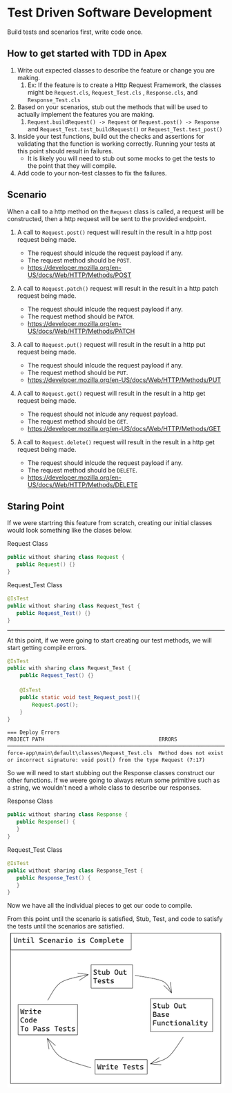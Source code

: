 # Test Driven Software Development

Build tests and scenarios first, write code once. 

## How to get started with TDD in Apex

1. Write out expected classes to describe the feature or change you are making.
   1. Ex: If the feature is to create a Http Request Framework, the classes might be `Request.cls`, `Request_Test.cls` , `Response.cls`, and  `Response_Test.cls` 
2. Based on your scenarios, stub out the methods that will be used to actually implement the features you are making. 
   1.  `Request.buildRequest() -> Request` or `Request.post() -> Response` and `Request_Test.test_buildRequest()` or `Request_Test.test_post()`
3. Inside your test functions, build out the checks and assertions for validating that the function is working correctly. Running your tests at this point should result in failures.
   - It is likely you will need to stub out some mocks to get the tests to the point that they will compile. 
4. Add code to your non-test classes to fix the failures. 

## Scenario

When a call to a http method on the `Request` class is called, a request will be constructed, then a http request will be sent to the provided endpoint. 
1. A call to `Request.post()` request will result in the result in a http post request being made.
   - The request should inlcude the request payload if any.
   - The request method should be `POST`.
   - https://developer.mozilla.org/en-US/docs/Web/HTTP/Methods/POST
  
2. A call to `Request.patch()` request will result in the result in a http patch request being made.
   - The request should inlcude the request payload if any.
   - The request method should be `PATCH`. 
   - https://developer.mozilla.org/en-US/docs/Web/HTTP/Methods/PATCH

3. A call to `Request.put()` request will result in the result in a http put request being made.
   - The request should inlcude the request payload if any.
   - The request method should be `PUT`. 
   - https://developer.mozilla.org/en-US/docs/Web/HTTP/Methods/PUT

4. A call to `Request.get()` request will result in the result in a http get request being made.
   - The request should not inlcude any request payload.
   - The request method should be `GET`. 
   - https://developer.mozilla.org/en-US/docs/Web/HTTP/Methods/GET
  
5. A call to `Request.delete()` request will result in the result in a http get request being made.
   - The request should inlcude the request payload if any.
   - The request method should be `DELETE`.
   - https://developer.mozilla.org/en-US/docs/Web/HTTP/Methods/DELETE


## Staring Point

If we were startring this feature from scratch, creating our initial classes would look something like the clases below.

Request Class
```java
public without sharing class Request {
   public Request() {}
}
```


Request_Test Class
```java
@IsTest
public without sharing class Request_Test {
   public Request_Test() {}
}
```

-------------------

At this point, if we were going to start creating our test methods, we will start getting compile errors. 

```java
@IsTest
public with sharing class Request_Test {
    public Request_Test() {}

    @IsTest
    public static void test_Request_post(){
        Request.post();
    }
}
```

```shell
=== Deploy Errors
PROJECT PATH                                     ERRORS                                                                                
──────────────────────────────────────────────────────────────────────────────────────
force-app\main\default\classes\Request_Test.cls  Method does not exist or incorrect signature: void post() from the type Request (7:17)
```

So we will need to start stubbing out the Response classes construct our other functions. If we weere going to always return some primitive such as a string, we wouldn't need a whole class to describe our responses. 

Response Class
```java
public without sharing class Response {
   public Response() {
   }
}
```


Request_Test Class
```java
@IsTest
public without sharing class Response_Test {
   public Response_Test() {
   }
}
```

Now we have all the individual pieces to get our code to compile.

From this point until the scenario is satisfied, Stub, Test, and code to satisfy the tests until the scenarios are satisfied. 
![](docs\src\testing_loop.png)